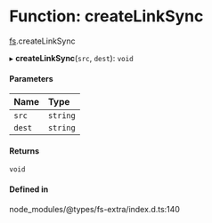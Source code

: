 # Function: createLinkSync

[fs](../modules/fs.md).createLinkSync

▸ **createLinkSync**(`src`, `dest`): `void`

#### Parameters

| Name | Type |
| :------ | :------ |
| `src` | `string` |
| `dest` | `string` |

#### Returns

`void`

#### Defined in

node_modules/@types/fs-extra/index.d.ts:140
